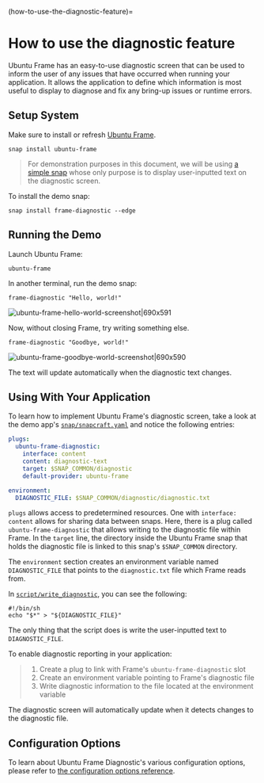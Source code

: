 (how-to-use-the-diagnostic-feature)=

# How to use the diagnostic feature

Ubuntu Frame has an easy-to-use diagnostic screen that can be used to inform the user of any issues that have occurred when running your application. It allows the application to define which information is most useful to display to diagnose and fix any bring-up issues or runtime errors.

## Setup System

Make sure to install or refresh [Ubuntu Frame](https://mir-server.io/ubuntu-frame/).

```
snap install ubuntu-frame
```

> For demonstration purposes in this document, we will be using [a simple snap](https://github.com/AlanGriffiths/ubuntu-frame-diagnostic) whose only purpose is to display user-inputted text on the diagnostic screen.

To install the demo snap:

```
snap install frame-diagnostic --edge
```

## Running the Demo

Launch Ubuntu Frame:

```
ubuntu-frame
```

In another terminal, run the demo snap:

```
frame-diagnostic "Hello, world!"
```

![ubuntu-frame-hello-world-screenshot|690x591](upload://8H9q4sg7vgW7bEZYX29E2V3AEpu.jpeg)

Now, without closing Frame, try writing something else.

```
frame-diagnostic "Goodbye, world!"
```

![ubuntu-frame-goodbye-world-screenshot|690x590](upload://dDlljTYS66WSs77oWymQIlxGIai.jpeg)

The text will update automatically when the diagnostic text changes.

## Using With Your Application

To learn how to implement Ubuntu Frame's diagnostic screen, take a look at the demo app's [`snap/snapcraft.yaml`](https://github.com/AlanGriffiths/ubuntu-frame-diagnostic/blob/master/snap/snapcraft.yaml) and notice the following entries:

```yaml
plugs:
  ubuntu-frame-diagnostic:
    interface: content
    content: diagnostic-text
    target: $SNAP_COMMON/diagnostic
    default-provider: ubuntu-frame

environment:
  DIAGNOSTIC_FILE: $SNAP_COMMON/diagnostic/diagnostic.txt
```

`plugs` allows access to predetermined resources. One with `interface: content` allows for sharing data between snaps. Here, there is a plug called `ubuntu-frame-diagnostic` that allows writing to the diagnostic file within Frame. In the `target` line, the directory inside the Ubuntu Frame snap that holds the diagnostic file is linked to this snap's `$SNAP_COMMON` directory.

The `environment` section creates an environment variable named `DIAGNOSTIC_FILE` that points to the `diagnostic.txt` file which Frame reads from.

In [`script/write_diagnostic`](https://github.com/AlanGriffiths/ubuntu-frame-diagnostic/blob/master/script/write-diagnostic), you can see the following:

```
#!/bin/sh
echo "$*" > "${DIAGNOSTIC_FILE}"
```

The only thing that the script does is write the user-inputted text to `DIAGNOSTIC_FILE`.

To enable diagnostic reporting in your application:

> 1. Create a plug to link with Frame's `ubuntu-frame-diagnostic` slot
> 1. Create an environment variable pointing to Frame's diagnostic file
> 1. Write diagnostic information to the file located at the environment variable

The diagnostic screen will automatically update when it detects changes to the diagnostic file.

## Configuration Options

To learn about Ubuntu Frame Diagnostic's various configuration options, please refer to [the configuration options reference](https://mir-server.io/docs/ubuntu-frame-configuration-options#snap-configuration-config).
